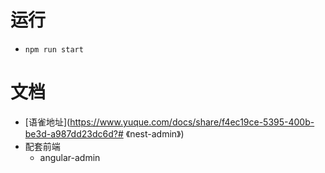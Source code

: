 # 运行

- `npm run start`

# 文档

- [语雀地址](https://www.yuque.com/docs/share/f4ec19ce-5395-400b-be3d-a987dd23dc6d?# 《nest-admin》)
- 配套前端
  - angular-admin
